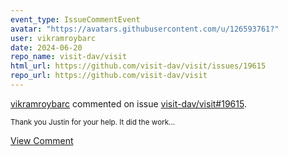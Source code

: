 ```yaml
---
event_type: IssueCommentEvent
avatar: "https://avatars.githubusercontent.com/u/126593761?"
user: vikramroybarc
date: 2024-06-20
repo_name: visit-dav/visit
html_url: https://github.com/visit-dav/visit/issues/19615
repo_url: https://github.com/visit-dav/visit
---
```


<a href='https://github.com/vikramroybarc' target='_blank'>vikramroybarc</a> commented on issue <a href='https://github.com/visit-dav/visit/issues/19615' target='_blank'>visit-dav/visit#19615</a>.

<small>Thank you Justin for your help. It did the work...</small>

<a href='https://github.com/visit-dav/visit/issues/19615' target='_blank'>View Comment</a>